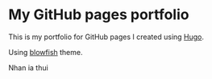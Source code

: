 # My GitHub pages portfolio

This is my portfolio for GitHub pages I created using [Hugo](https://gohugo.io/).

Using [blowfish](https://github.com/nunocoracao/blowfish) theme.

Nhan ia thui
